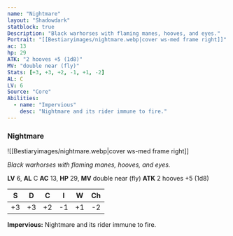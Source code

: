 ```yaml
---
name: "Nightmare"
layout: "Shadowdark"
statblock: true
Description: "Black warhorses with flaming manes, hooves, and eyes."
Portrait: "[[Bestiaryimages/nightmare.webp|cover ws-med frame right]]"
ac: 13
hp: 29
ATK: "2 hooves +5 (1d8)"
MV: "double near (fly)"
Stats: [+3, +3, +2, -1, +1, -2]
AL: C
LV: 6
Source: "Core"
Abilities:
  - name: "Impervious"
    desc: "Nightmare and its rider immune to fire."
---
```


### Nightmare

![[Bestiaryimages/nightmare.webp|cover ws-med frame right]]

_Black warhorses with flaming manes, hooves, and eyes._

**LV** 6, **AL** C
**AC** 13, **HP** 29, **MV** double near (fly)
**ATK** 2 hooves +5 (1d8)

|  S  |  D  |  C  |  I  |  W  |  Ch  |
|:---:|:---:|:---:|:---:|:---:|:----:|
| +3 | +3 | +2 | -1 | +1 | -2 |

**Impervious:** Nightmare and its rider immune to fire.

